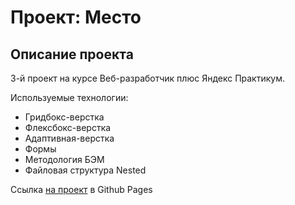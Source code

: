 # Проект: Место

## Описание проекта

3-й проект на курсе Веб-разработчик плюс Яндекс Практикум.

Используемые технологии:

* Гридбокс-верстка
* Флексбокс-верстка
* Адаптивная-верстка
* Формы
* Методология БЭМ
* Файловая структура Nested

Ссылка [на проект]() в Github Pages
